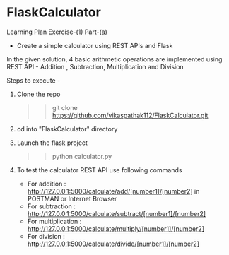 # FlaskCalculator

Learning Plan Exercise-(1) Part-(a)
- Create a simple calculator using REST APIs and Flask
  
In the given solution, 4 basic arithmetic operations are implemented using REST API -  Addition , Subtraction, Multiplication and Division

Steps to execute -

1. Clone the repo
   >>git clone https://github.com/vikaspathak112/FlaskCalculator.git
2. cd into "FlaskCalculator" directory
3. Launch the flask project
   >>python calculator.py
4. To test the calculator REST API use following commands 

   - For addition : http://127.0.0.1:5000/calculate/add/[number1]/[number2] in POSTMAN or Internet Browser
   - For subtraction : http://127.0.0.1:5000/calculate/subtract/[number1]/[number2]
   - For multiplication : http://127.0.0.1:5000/calculate/multiply/[number1]/[number2]
   - For division : http://127.0.0.1:5000/calculate/divide/[number1]/[number2]
